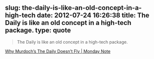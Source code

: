 slug: the-daily-is-like-an-old-concept-in-a-high-tech
date: 2012-07-24 16:26:38
title: The Daily is like an old concept in a high-tech package.
type: quote
---

> The Daily is like an old concept in a high-tech package.

[Why Murdoch’s The Daily Doesn’t Fly | Monday Note](http://www.mondaynote.com/2012/07/16/why-murdochs-the-daily-doesnt-fly/)
